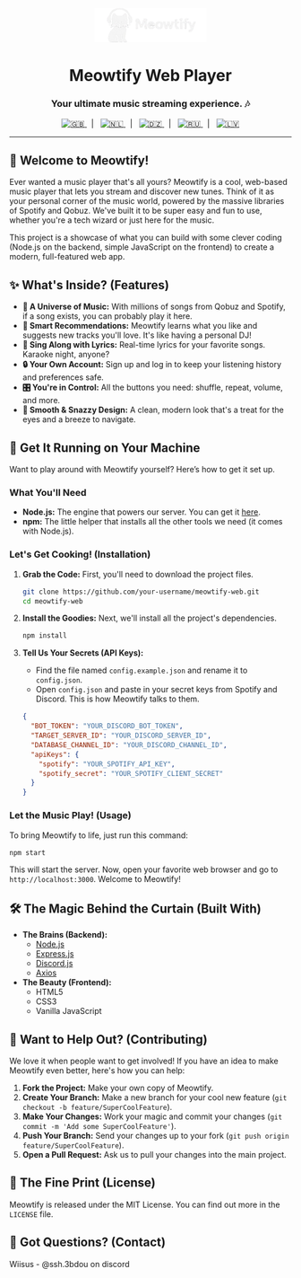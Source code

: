 <p align="center">
  <img src="assets/logo.png" alt="Meowtify Logo" width="200" />
</p>

<h1 align="center">Meowtify Web Player</h1>
<h3 align="center">Your ultimate music streaming experience. 🎶</h3>

<p align="center">
  <a href="README.md" title="English">
    <img src="https://flagcdn.com/gb.svg" alt="🇬🇧" width="28" height="20" />
  </a>&nbsp;&nbsp;|&nbsp;&nbsp;
  <a href="README_nl.md" title="Dutch">
    <img src="https://flagcdn.com/nl.svg" alt="🇳🇱" width="28" height="20" />
  </a>&nbsp;&nbsp;|&nbsp;&nbsp;
  <a href="README_ar.md" title="Arabic">
    <img src="https://flagcdn.com/dz.svg" alt="🇩🇿" width="28" height="20" />
  </a>&nbsp;&nbsp;|&nbsp;&nbsp;
  <a href="README_ru.md" title="Russian">
    <img src="https://flagcdn.com/ru.svg" alt="🇷🇺" width="28" height="20" />
  </a>&nbsp;&nbsp;|&nbsp;&nbsp;
  <a href="README_lv.md" title="Latvian">
    <img src="https://flagcdn.com/lv.svg" alt="🇱🇻" width="28" height="20" />
  </a>
</p>

---

## 👋 Welcome to Meowtify!

Ever wanted a music player that's all yours? Meowtify is a cool, web-based music player that lets you stream and discover new tunes. Think of it as your personal corner of the music world, powered by the massive libraries of Spotify and Qobuz. We've built it to be super easy and fun to use, whether you're a tech wizard or just here for the music.

This project is a showcase of what you can build with some clever coding (Node.js on the backend, simple JavaScript on the frontend) to create a modern, full-featured web app.

## ✨ What's Inside? (Features)

*   **🎵 A Universe of Music:** With millions of songs from Qobuz and Spotify, if a song exists, you can probably play it here.
*   **🤖 Smart Recommendations:** Meowtify learns what you like and suggests new tracks you'll love. It's like having a personal DJ!
*   **🎤 Sing Along with Lyrics:** Real-time lyrics for your favorite songs. Karaoke night, anyone?
*   **🔒 Your Own Account:** Sign up and log in to keep your listening history and preferences safe.
*   **🎛️ You're in Control:** All the buttons you need: shuffle, repeat, volume, and more.
*   **🎨 Smooth & Snazzy Design:** A clean, modern look that's a treat for the eyes and a breeze to navigate.

## 🚀 Get It Running on Your Machine

Want to play around with Meowtify yourself? Here’s how to get it set up.

### What You'll Need

*   **Node.js:** The engine that powers our server. You can get it [here](https://nodejs.org/).
*   **npm:** The little helper that installs all the other tools we need (it comes with Node.js).

### Let's Get Cooking! (Installation)

1.  **Grab the Code:**
    First, you'll need to download the project files.
    ```sh
    git clone https://github.com/your-username/meowtify-web.git
    cd meowtify-web
    ```

2.  **Install the Goodies:**
    Next, we'll install all the project's dependencies.
    ```sh
    npm install
    ```

3.  **Tell Us Your Secrets (API Keys):**
    *   Find the file named `config.example.json` and rename it to `config.json`.
    *   Open `config.json` and paste in your secret keys from Spotify and Discord. This is how Meowtify talks to them.
    ```json
    {
      "BOT_TOKEN": "YOUR_DISCORD_BOT_TOKEN",
      "TARGET_SERVER_ID": "YOUR_DISCORD_SERVER_ID",
      "DATABASE_CHANNEL_ID": "YOUR_DISCORD_CHANNEL_ID",
      "apiKeys": {
        "spotify": "YOUR_SPOTIFY_API_KEY",
        "spotify_secret": "YOUR_SPOTIFY_CLIENT_SECRET"
      }
    }
    ```

### Let the Music Play! (Usage)

To bring Meowtify to life, just run this command:

```sh
npm start
```

This will start the server. Now, open your favorite web browser and go to `http://localhost:3000`. Welcome to Meowtify!

## 🛠️ The Magic Behind the Curtain (Built With)

*   **The Brains (Backend):**
    *   [Node.js](https://nodejs.org/)
    *   [Express.js](https://expressjs.com/)
    *   [Discord.js](https://discord.js.org/)
    *   [Axios](https://axios-http.com/)
*   **The Beauty (Frontend):**
    *   HTML5
    *   CSS3
    *   Vanilla JavaScript

## 🤝 Want to Help Out? (Contributing)

We love it when people want to get involved! If you have an idea to make Meowtify even better, here's how you can help:

1.  **Fork the Project:** Make your own copy of Meowtify.
2.  **Create Your Branch:** Make a new branch for your cool new feature (`git checkout -b feature/SuperCoolFeature`).
3.  **Make Your Changes:** Work your magic and commit your changes (`git commit -m 'Add some SuperCoolFeature'`).
4.  **Push Your Branch:** Send your changes up to your fork (`git push origin feature/SuperCoolFeature`).
5.  **Open a Pull Request:** Ask us to pull your changes into the main project.

## 📄 The Fine Print (License)

Meowtify is released under the MIT License. You can find out more in the `LICENSE` file.

## 📧 Got Questions? (Contact)

Wiisus - @ssh.3bdou on discord


